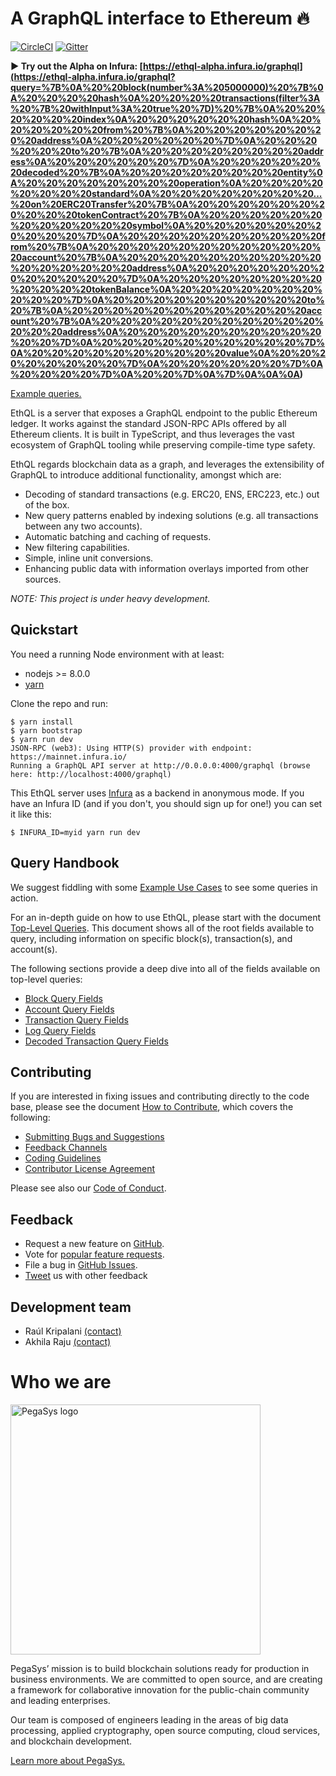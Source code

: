 # A GraphQL interface to Ethereum 🔥 

[![CircleCI](https://circleci.com/gh/ConsenSys/ethql.svg?style=svg)](https://circleci.com/gh/ConsenSys/ethql)
[![Gitter](https://img.shields.io/gitter/room/ethql/lobby.js.svg?style=flat-square)](https://gitter.im/ethql/Lobby)

**▶️ Try out the Alpha on Infura:
[https://ethql-alpha.infura.io/graphql](<https://ethql-alpha.infura.io/graphql?query=%7B%0A%20%20block(number%3A%205000000)%20%7B%0A%20%20%20%20hash%0A%20%20%20%20transactions(filter%3A%20%7B%20withInput%3A%20true%20%7D)%20%7B%0A%20%20%20%20%20%20index%0A%20%20%20%20%20%20hash%0A%20%20%20%20%20%20from%20%7B%0A%20%20%20%20%20%20%20%20address%0A%20%20%20%20%20%20%7D%0A%20%20%20%20%20%20to%20%7B%0A%20%20%20%20%20%20%20%20address%0A%20%20%20%20%20%20%7D%0A%20%20%20%20%20%20decoded%20%7B%0A%20%20%20%20%20%20%20%20entity%0A%20%20%20%20%20%20%20%20operation%0A%20%20%20%20%20%20%20%20standard%0A%20%20%20%20%20%20%20%20...%20on%20ERC20Transfer%20%7B%0A%20%20%20%20%20%20%20%20%20%20tokenContract%20%7B%0A%20%20%20%20%20%20%20%20%20%20%20%20symbol%0A%20%20%20%20%20%20%20%20%20%20%7D%0A%20%20%20%20%20%20%20%20%20%20from%20%7B%0A%20%20%20%20%20%20%20%20%20%20%20%20account%20%7B%0A%20%20%20%20%20%20%20%20%20%20%20%20%20%20%20%20address%0A%20%20%20%20%20%20%20%20%20%20%20%20%7D%0A%20%20%20%20%20%20%20%20%20%20%20%20tokenBalance%0A%20%20%20%20%20%20%20%20%20%20%7D%0A%20%20%20%20%20%20%20%20%20%20to%20%7B%0A%20%20%20%20%20%20%20%20%20%20%20%20account%20%7B%0A%20%20%20%20%20%20%20%20%20%20%20%20%20%20address%0A%20%20%20%20%20%20%20%20%20%20%20%20%7D%0A%20%20%20%20%20%20%20%20%20%20%7D%0A%20%20%20%20%20%20%20%20%20%20value%0A%20%20%20%20%20%20%20%20%7D%0A%20%20%20%20%20%20%7D%0A%20%20%20%20%7D%0A%20%20%7D%0A%7D%0A%0A%0A>)**

[Example queries.](#query-handbook)

EthQL is a server that exposes a GraphQL endpoint to the public Ethereum ledger. It works against the standard JSON-RPC
APIs offered by all Ethereum clients. It is built in TypeScript, and thus leverages the vast ecosystem of GraphQL
tooling while preserving compile-time type safety.

EthQL regards blockchain data as a graph, and leverages the extensibility of GraphQL to introduce additional
functionality, amongst which are:

- Decoding of standard transactions (e.g. ERC20, ENS, ERC223, etc.) out of the box.
- New query patterns enabled by indexing solutions (e.g. all transactions between any two accounts).
- Automatic batching and caching of requests.
- New filtering capabilities.
- Simple, inline unit conversions.
- Enhancing public data with information overlays imported from other sources.

_NOTE: This project is under heavy development._

## Quickstart

You need a running Node environment with at least:

- nodejs >= 8.0.0
- [yarn](https://yarnpkg.com/)

Clone the repo and run:

```
$ yarn install
$ yarn bootstrap
$ yarn run dev
JSON-RPC (web3): Using HTTP(S) provider with endpoint: https://mainnet.infura.io/
Running a GraphQL API server at http://0.0.0.0:4000/graphql (browse here: http://localhost:4000/graphql)
```

This EthQL server uses [Infura](https://infura.io/) as a backend in anonymous mode. If you have an Infura ID (and if you
don't, you should sign up for one!) you can set it like this:

```
$ INFURA_ID=myid yarn run dev
```

## Query Handbook

We suggest fiddling with some [Example Use Cases](https://github.com/ConsenSys/ethql/wiki/Example-Use-Cases) to see some
queries in action.

For an in-depth guide on how to use EthQL, please start with the document
[Top-Level Queries](https://github.com/ConsenSys/ethql/wiki/Top-Level-Queries). This document shows all of the root
fields available to query, including information on specific block(s), transaction(s), and account(s).

The following sections provide a deep dive into all of the fields available on top-level queries:

- [Block Query Fields](https://github.com/ConsenSys/ethql/wiki/Block-Query-Fields)
- [Account Query Fields](https://github.com/ConsenSys/ethql/wiki/Account-Query-Fields)
- [Transaction Query Fields](https://github.com/ConsenSys/ethql/wiki/Transaction-Query-Fields)
- [Log Query Fields](https://github.com/ConsenSys/ethql/wiki/Log-Query-Fields)
- [Decoded Transaction Query Fields](https://github.com/ConsenSys/ethql/wiki/Decoded-Transaction-Query-Fields)

## Contributing

If you are interested in fixing issues and contributing directly to the code base, please see the document
[How to Contribute](https://github.com/ConsenSys/ethql/wiki/How-to-Contribute), which covers the following:

- [Submitting Bugs and Suggestions](https://github.com/ConsenSys/ethql/wiki/Submitting-Bugs-and-Suggestions)
- [Feedback Channels](https://github.com/ConsenSys/ethql/wiki/Feedback-Channels)
- [Coding Guidelines](https://github.com/ConsenSys/ethql/wiki/Coding-Guidelines)
- [Contributor License Agreement](https://github.com/ConsenSys/ethql/wiki/Contributor-License-Agreement)

Please see also our [Code of Conduct](https://github.com/ConsenSys/ethql/wiki/Contributor-Code-of-Conduct).

## Feedback

- Request a new feature on [GitHub](https://github.com/ConsenSys/ethql/wiki/Submitting-Bugs-and-Suggestions).
- Vote for
  [popular feature requests](https://github.com/ConsenSys/ethql/issues?q=is%3Aopen+is%3Aissue+label%3A%22Type%3A+Feature%22).
- File a bug in [GitHub Issues](https://github.com/ConsenSys/ethql/issues).
- [Tweet](https://twitter.com/PegasysEng) us with other feedback

## Development team

- Raúl Kripalani [(contact)](mailto:raul.kripalani@consensys.net)
- Akhila Raju [(contact)](mailto:akhila.raju@consensys.net)

# Who we are

<a href="https://pegasys.tech/?utm_source=github&utm_medium=source&utm_campaign=ethql" rel="nofollow"><img src="https://raw.github.com/ConsenSys/ethql/master/logo.svg?sanitize=true" alt="PegaSys logo" data-canonical-src="https://raw.github.com/ConsenSys/ethql/master/logo.svg?sanitize=true" width="400"></a>

PegaSys’ mission is to build blockchain solutions ready for production in business environments. We are committed to
open source, and are creating a framework for collaborative innovation for the public-chain community and leading
enterprises.

Our team is composed of engineers leading in the areas of big data processing, applied cryptography, open source
computing, cloud services, and blockchain development.

[Learn more about PegaSys.](https://pegasys.tech/?utm_source=github&utm_medium=source&utm_campaign=ethql)
